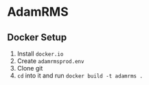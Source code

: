 # AdamRMS
## Docker Setup

1. Install `docker.io`
1. Create `adamrmsprod.env` 
1. Clone git
1. `cd` into it and run `docker build -t adamrms .`